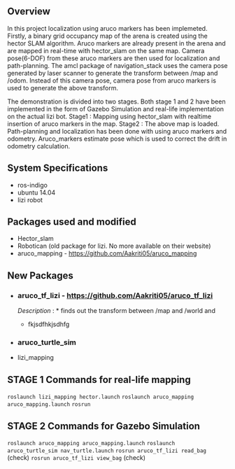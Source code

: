## Overview
In this project localization using aruco markers has been implemeted. Firstly, a binary grid occupancy map of the arena is created using the hector SLAM algorithm. Aruco markers are already present in the arena and are mapped in real-time with hector_slam on the same map. Camera pose(6-DOF) from these aruco markers are then used for localization and path-planning. The amcl package of navigation_stack uses the camera pose generated by laser scanner to generate the transform between /map and /odom. Instead of this camera pose, camera pose from aruco markers is used to generate the above transform.

The demonstration is divided into two stages. Both stage 1 and 2 have been implemented in the form of Gazebo Simulation and real-life implementation on the actual lizi bot. 
Stage1 : Mapping using hector_slam with realtime insertion of aruco markers in the map.
Stage2 : The above map is loaded. Path-planning and localization has been done with using aruco markers and odometry. Aruco_markers estimate pose which is used to correct the drift in odometry calculation.

## System Specifications
* ros-indigo
* ubuntu 14.04
* lizi robot

## Packages used and modified
* Hector_slam 
* Robotican (old package for lizi. No more available on their website)
* aruco_mapping - https://github.com/Aakriti05/aruco_mapping 

## New Packages
* ### aruco_tf_lizi - https://github.com/Aakriti05/aruco_tf_lizi
   _Description_ : * finds out the transform between /map and /world and 
   * fkjsdfhkjsdhfg

* ### aruco_turtle_sim
* lizi_mapping

## STAGE 1 Commands for real-life mapping
`roslaunch lizi_mapping hector.launch`
`roslaunch aruco_mapping aruco_mapping.launch`
`rosrun `

## STAGE 2 Commands for Gazebo Simulation
`roslaunch aruco_mapping aruco_mapping.launch`
`roslaunch aruco_turtle_sim nav_turtle.launch`
`rosrun aruco_tf_lizi read_bag`   (check)
`rosrun aruco_tf_lizi view_bag`   (check)



